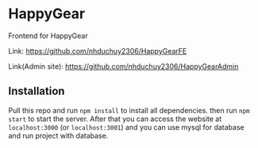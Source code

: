 # HappyGear

Frontend for HappyGear

Link: https://github.com/nhduchuy2306/HappyGearFE

Link(Admin site): https://github.com/nhduchuy2306/HappyGearAdmin

## Installation

Pull this repo and run `npm install` to install all dependencies.
then run `npm start` to start the server.
After that you can access the website at `localhost:3000` (or `localhost:3001`)
and you can use mysql for database and run project with database.
